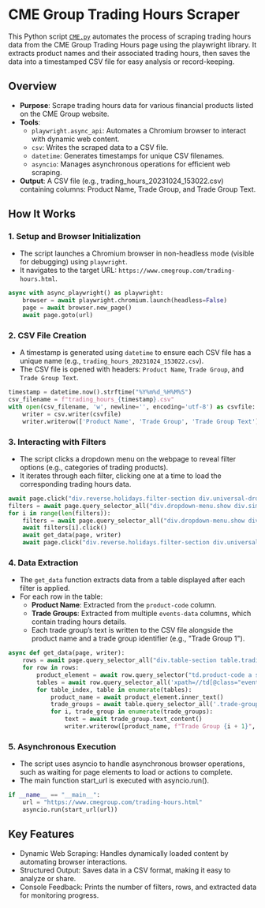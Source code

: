 # CME Group Trading Hours Scraper
This Python script [`CME.py`](CME.oy) automates the process of scraping trading hours data from the CME Group Trading Hours page using the playwright library. It extracts product names and their associated trading hours, then saves the data into a timestamped CSV file for easy analysis or record-keeping.

## Overview
- **Purpose**: Scrape trading hours data for various financial products listed on the CME Group website.
- **Tools**:
  - `playwright.async_api`: Automates a Chromium browser to interact with dynamic web content.
  - `csv`: Writes the scraped data to a CSV file.
  - `datetime`: Generates timestamps for unique CSV filenames.
  - `asyncio`: Manages asynchronous operations for efficient web scraping.
- **Output**: A CSV file (e.g., trading_hours_20231024_153022.csv) containing columns: Product Name, Trade Group, and Trade Group Text.
## How It Works
### 1. Setup and Browser Initialization
- The script launches a Chromium browser in non-headless mode (visible for debugging) using `playwright`.
- It navigates to the target URL: `https://www.cmegroup.com/trading-hours.html`.
```python
async with async_playwright() as playwright:
    browser = await playwright.chromium.launch(headless=False)
    page = await browser.new_page()
    await page.goto(url)
```
### 2. CSV File Creation
- A timestamp is generated using `datetime` to ensure each CSV file has a unique name (e.g., `trading_hours_20231024_153022.csv`).
- The CSV file is opened with headers: `Product Name`, `Trade Group`, and `Trade Group Text`.
```python
timestamp = datetime.now().strftime("%Y%m%d_%H%M%S")
csv_filename = f"trading_hours_{timestamp}.csv"
with open(csv_filename, 'w', newline='', encoding='utf-8') as csvfile:
    writer = csv.writer(csvfile)
    writer.writerow(['Product Name', 'Trade Group', 'Trade Group Text'])
```
### 3. Interacting with Filters
- The script clicks a dropdown menu on the webpage to reveal filter options (e.g., categories of trading products).
- It iterates through each filter, clicking one at a time to load the corresponding trading hours data.
```python
await page.click("div.reverse.holidays.filter-section div.universal-dropdown.filter-menu")
filters = await page.query_selector_all("div.dropdown-menu.show div.simplebar-mask a.dropdown-item.dropdown-item")
for i in range(len(filters)):
    filters = await page.query_selector_all("div.dropdown-menu.show div.simplebar-mask a.dropdown-item.dropdown-item")
    await filters[i].click()
    await get_data(page, writer)
    await page.click("div.reverse.holidays.filter-section div.universal-dropdown.filter-menu")
```
### 4. Data Extraction
- The `get_data` function extracts data from a table displayed after each filter is applied.
- For each row in the table:
  - **Product Name**: Extracted from the `product-code` column.
  - **Trade Groups**: Extracted from multiple `events-data` columns, which contain trading hours details.
  - Each trade group’s text is written to the CSV file alongside the product name and a trade group identifier (e.g., "Trade Group 1").
```python
async def get_data(page, writer):
    rows = await page.query_selector_all("div.table-section table.trading-hours-table.holiday tbody tr")
    for row in rows:
        product_element = await row.query_selector("td.product-code a span")
        tables = await row.query_selector_all('xpath=//td[@class="events-data"]')
        for table_index, table in enumerate(tables):
            product_name = await product_element.inner_text()
            trade_groups = await table.query_selector_all('.trade-group')
            for i, trade_group in enumerate(trade_groups):
                text = await trade_group.text_content()
                writer.writerow([product_name, f"Trade Group {i + 1}", text.strip()])
```
### 5. Asynchronous Execution
- The script uses asyncio to handle asynchronous browser operations, such as waiting for page elements to load or actions to complete.
- The main function start_url is executed with asyncio.run().
```python
if __name__ == "__main__":
    url = "https://www.cmegroup.com/trading-hours.html"
    asyncio.run(start_url(url))
```
## Key Features
- Dynamic Web Scraping: Handles dynamically loaded content by automating browser interactions.
- Structured Output: Saves data in a CSV format, making it easy to analyze or share.
- Console Feedback: Prints the number of filters, rows, and extracted data for monitoring progress.

